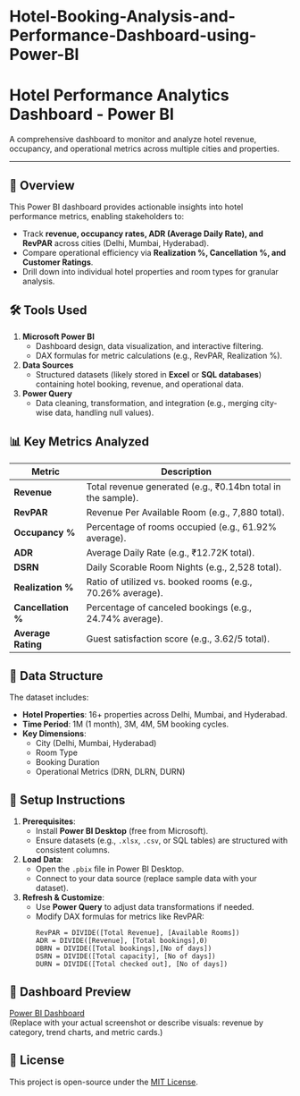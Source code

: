 # Hotel-Booking-Analysis-and-Performance-Dashboard-using-Power-BI

# Hotel Performance Analytics Dashboard - Power BI  
A comprehensive dashboard to monitor and analyze hotel revenue, occupancy, and operational metrics across multiple cities and properties.

---

## 📌 **Overview**  
This Power BI dashboard provides actionable insights into hotel performance metrics, enabling stakeholders to:  
- Track **revenue, occupancy rates, ADR (Average Daily Rate), and RevPAR** across cities (Delhi, Mumbai, Hyderabad).  
- Compare operational efficiency via **Realization %, Cancellation %, and Customer Ratings**.  
- Drill down into individual hotel properties and room types for granular analysis.  


## 🛠️ **Tools Used**  
1. **Microsoft Power BI**  
   - Dashboard design, data visualization, and interactive filtering.  
   - DAX formulas for metric calculations (e.g., RevPAR, Realization %).  
2. **Data Sources**  
   - Structured datasets (likely stored in **Excel** or **SQL databases**) containing hotel booking, revenue, and operational data.  
3. **Power Query**  
   - Data cleaning, transformation, and integration (e.g., merging city-wise data, handling null values).  



## 📊 **Key Metrics Analyzed**  
| Metric               | Description                                                                 |  
|----------------------|-----------------------------------------------------------------------------|  
| **Revenue**          | Total revenue generated (e.g., ₹0.14bn total in the sample).                |  
| **RevPAR**           | Revenue Per Available Room (e.g., 7,880 total).                             |  
| **Occupancy %**      | Percentage of rooms occupied (e.g., 61.92% average).                        |  
| **ADR**              | Average Daily Rate (e.g., ₹12.72K total).                                   |  
| **DSRN**             | Daily Scorable Room Nights (e.g., 2,528 total).                             |  
| **Realization %**    | Ratio of utilized vs. booked rooms (e.g., 70.26% average).                  |  
| **Cancellation %**   | Percentage of canceled bookings (e.g., 24.74% average).                     |  
| **Average Rating**   | Guest satisfaction score (e.g., 3.62/5 total).                              |  


## 📂 **Data Structure**  
The dataset includes:  
- **Hotel Properties**: 16+ properties across Delhi, Mumbai, and Hyderabad.  
- **Time Period**: 1M (1 month), 3M, 4M, 5M booking cycles.  
- **Key Dimensions**:  
  - City (Delhi, Mumbai, Hyderabad)  
  - Room Type  
  - Booking Duration  
  - Operational Metrics (DRN, DLRN, DURN)  


## 🚀 **Setup Instructions**  
1. **Prerequisites**:  
   - Install **Power BI Desktop** (free from Microsoft).  
   - Ensure datasets (e.g., `.xlsx`, `.csv`, or SQL tables) are structured with consistent columns.  
2. **Load Data**:  
   - Open the `.pbix` file in Power BI Desktop.  
   - Connect to your data source (replace sample data with your dataset).  
3. **Refresh & Customize**:  
   - Use **Power Query** to adjust data transformations if needed.  
   - Modify DAX formulas for metrics like RevPAR:  
     ```DAX  
     RevPAR = DIVIDE([Total Revenue], [Available Rooms])
     ADR = DIVIDE([Revenue], [Total bookings],0)
     DBRN = DIVIDE([Total bookings],[No of days])
     DSRN = DIVIDE([Total capacity], [No of days])
     DURN = DIVIDE([Total checked out], [No of days])
     ```
     
## 📸 **Dashboard Preview**  
[Power BI Dashboard](Power%20BI%20Dashboard.png)  
(Replace with your actual screenshot or describe visuals: revenue by category, trend charts, and metric cards.) 


## 📄 **License**  
This project is open-source under the [MIT License](LICENSE).
